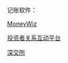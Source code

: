 记账软件：

[MoneyWiz](https://sspai.com/post/48305)

[投资者关系互动平台](http://ir.p5w.net/)

[深交所](http://www.szse.cn/index/index.html)
